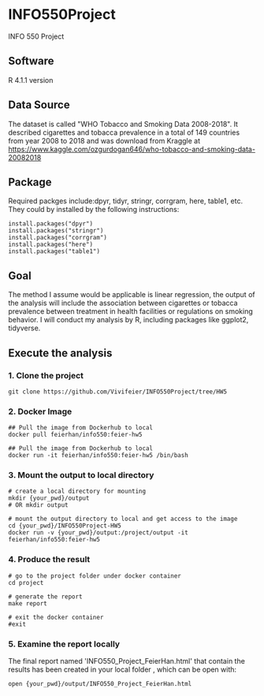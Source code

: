 # INFO550Project
INFO 550 Project

## Software
   R 4.1.1 version

## Data Source

   The dataset is called "WHO Tobacco and Smoking Data 2008-2018". It described cigarettes and tobacca prevalence in a total of 149 countries from year 2008 to 2018 and was download from Kraggle at https://www.kaggle.com/ozgurdogan646/who-tobacco-and-smoking-data-20082018

## Package
  Required packges include:dpyr, tidyr, stringr, corrgram, here, table1, etc.
  They could by installed by the following instructions:
  
```
install.packages("dpyr")
install.packages("stringr")
install.packages("corrgram")
install.packages("here")
install.packages("table1")
```
## Goal
  The method I assume would be applicable is linear regression, the output of the analysis will include the association between cigarettes or tobacca prevalence between treatment in health facilities or regulations on smoking behavior. I will conduct my analysis by R, including packages like ggplot2, tidyverse.
  

## Execute the analysis

### 1. Clone the project
```
git clone https://github.com/Vivifeier/INFO550Project/tree/HW5
```
### 2. Docker Image
```
## Pull the image from Dockerhub to local
docker pull feierhan/info550:feier-hw5

## Pull the image from Dockerhub to local
docker run -it feierhan/info550:feier-hw5 /bin/bash
```

### 3. Mount the output to local directory
```
# create a local directory for mounting
mkdir {your_pwd}/output
# OR mkdir output

# mount the output directory to local and get access to the image
cd {your_pwd}/INFO550Project-HW5
docker run -v {your_pwd}/output:/project/output -it feierhan/info550:feier-hw5
```

### 4. Produce the result
```
# go to the project folder under docker container
cd project

# generate the report
make report

# exit the docker container
#exit
```

### 5. Examine the report locally

The final report named 'INFO550_Project_FeierHan.html' that contain the results has been created in your local folder , which can be open with:
```
open {your_pwd}/output/INFO550_Project_FeierHan.html
```
